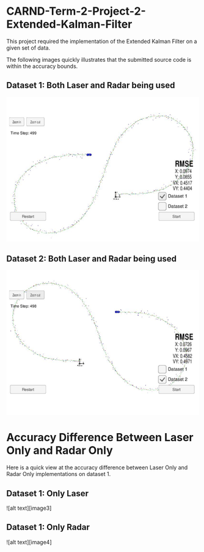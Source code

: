 # CARND-Term-2-Project-2-Extended-Kalman-Filter
[//]: # (Image References)
[image1]: https://raw.githubusercontent.com/ruanvdm11/Ruan_CARND_Term2_PROJ1/master/Reference_Images/Dataset_1_Lidar_and_Radar.JPG "Dataset1"
[image2]: https://raw.githubusercontent.com/ruanvdm11/Ruan_CARND_Term2_PROJ1/master/Reference_Images/Dataset_2_Lidar_and_Radar.JPG "Dataset2"

This project required the implementation of the Extended Kalman Filter on a given set of data.

The following images quickly illustrates that the submitted source code is within the accuracy bounds.

## Dataset 1: Both Laser and Radar being used

![alt text][image1]

## Dataset 2: Both Laser and Radar being used

![alt text][image2]

# Accuracy Difference Between Laser Only and Radar Only
Here is a quick view at the accuracy difference between Laser Only and Radar Only implementations on dataset 1.
## Dataset 1: Only Laser

![alt text][image3]

## Dataset 1: Only Radar

![alt text][image4]
